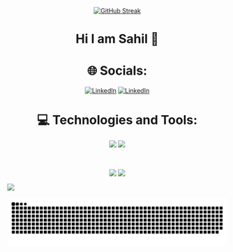 <div align="center" >


[![GitHub Streak](https://github-readme-streak-stats.herokuapp.com/?user=sahillrathore&theme=dark)](https://git.io/streak-stats)

</div>

<div align="center">
  
# Hi I am Sahil 💫
# 🌐 Socials:
[![LinkedIn](https://img.shields.io/badge/LinkedIn-%230077B5.svg?logo=linkedin&logoColor=white)](https://www.linkedin.com/in/sahil-rathore123/) 
[![LinkedIn](https://img.shields.io/badge/Instagram-%23E4405F.svg?style=plastic&logo=instagram&logoColor=white)](https://www.instagram.com/sahill_rathore/) 
</div>

<div align="center" style="margin-bottom: 30px;">
  
# 💻 Technologies and Tools:
<div align="center">
  <img src="https://skillicons.dev/icons?i=react,javascript,nodejs,express,mongodb,postgres,html,css,tailwind,github" />
  <img src="https://skillicons.dev/icons?i=nextjs,vscode,firebase,bootstrap,postman,git,aws,gcp,npm" />
</div>
</div>

<div>‎ </div>

<div align="center">
  <img src="https://github-readme-stats.vercel.app/api?username=sahillrathore&theme=dark&hide_border=false&include_all_commits=false&count_private=false" height="160px"/>
  <img src="https://github-readme-stats.vercel.app/api/top-langs/?username=sahillrathore&theme=dark&hide_border=false&include_all_commits=false&count_private=false&layout=compact" height="160px"/>
</div>



[![](https://visitcount.itsvg.in/api?id=sahillrathore&icon=0&color=0)](https://visitcount.itsvg.in)



<!-- Proudly created with GPRM ( https://gprm.itsvg.in ) -->
<div align="center">
  <picture>
  <source
    media="(prefers-color-scheme: dark)"
    srcset="https://raw.githubusercontent.com/platane/snk/output/github-contribution-grid-snake-dark.svg"
  />
  <source
    media="(prefers-color-scheme: light)"
    srcset="https://raw.githubusercontent.com/platane/snk/output/github-contribution-grid-snake.svg"
  />
  <img
    alt="github contribution grid snake animation"
    src="https://raw.githubusercontent.com/platane/snk/output/github-contribution-grid-snake.svg"
  />
</picture>
</div>
